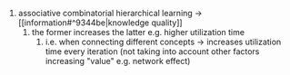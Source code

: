 1. associative combinatorial hierarchical learning → [[information#^9344be|knowledge quality]]
	1. the former increases the latter e.g. higher utilization time
		1. i.e. when connecting different concepts → increases utilization time every iteration (not taking into account other factors increasing "value" e.g. network effect)